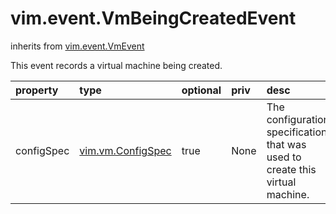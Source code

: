 vim.event.VmBeingCreatedEvent
=============================
inherits from [vim.event.VmEvent](docs/vim.event.VmEvent.md)


This event records a virtual machine being created.

| property | type | optional | priv | desc |
|:---------|:-----|:---------|:-----|:-----|
| configSpec | [vim.vm.ConfigSpec](vim.vm.ConfigSpec.md "vim.vm.ConfigSpec") | true | None | The configuration specification that was used to create this virtual machine. |


